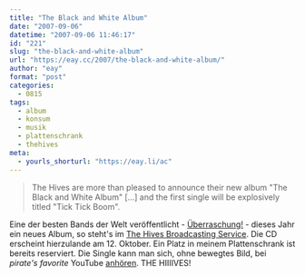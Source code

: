 ```yaml
---
title: "The Black and White Album"
date: "2007-09-06"
datetime: "2007-09-06 11:46:17"
id: "221"
slug: "the-black-and-white-album"
url: "https://eay.cc/2007/the-black-and-white-album/"
author: "eay"
format: "post"
categories:
  - 0815
tags:
  - album
  - konsum
  - musik
  - plattenschrank
  - thehives
meta:
  - yourls_shorturl: "https://eay.li/ac"
---
```


> The Hives are more than pleased to announce their new album "The Black and White Album" \[...\] and the first single will be explosively titled "Tick Tick Boom".

Eine der besten Bands der Welt veröffentlicht - [Überraschung!](//eay.cc/2007/neue-platten-braucht-der-schrank/) - dieses Jahr ein neues Album, so steht's im [The Hives Broadcasting Service](http://www.thehivesbroadcastingservice.com/). Die CD erscheint hierzulande am 12. Oktober. Ein Platz in meinem Plattenschrank ist bereits reserviert. Die Single kann man sich, ohne bewegtes Bild, bei _pirate's favorite_ YouTube [anhören](http://www.youtube.com/watch?v=ZrH9_AfA2-I). THE HIIIIVES!
